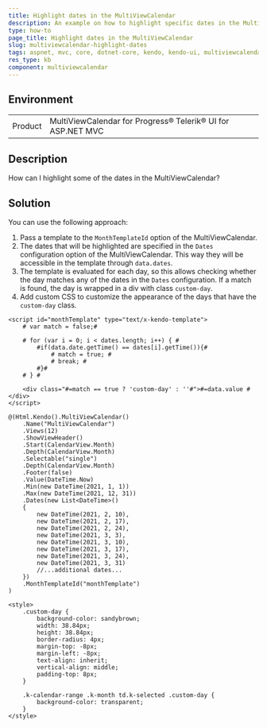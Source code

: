 ```yaml
---
title: Highlight dates in the MultiViewCalendar
description: An example on how to highlight specific dates in the MultiViewCalendar.
type: how-to
page_title: Highlight dates in the MultiViewCalendar
slug: multiviewcalendar-highlight-dates
tags: aspnet, mvc, core, dotnet-core, kendo, kendo-ui, multiviewcalendar, date, dates, highlight
res_type: kb
component: multiviewcalendar
---
```


## Environment

<table>
 <tr>
  <td>Product</td>
  <td>MultiViewCalendar for Progress® Telerik® UI for ASP.NET MVC</td>
 </tr>
</table>

## Description

How can I highlight some of the dates in the MultiViewCalendar?

## Solution

You can use the following approach:
1. Pass a template to the `MonthTemplateId` option of the MultiViewCalendar.
2. The dates that will be highlighted are specified in the `Dates` configuration option of the MultiViewCalendar. This way they will be accessible in the template through `data.dates`.
3. The template is evaluated for each day, so this allows checking whether the day matches any of the dates in the `Dates` configuration. If a match is found, the day is wrapped in a div with class `custom-day`.
4. Add custom CSS to customize the appearance of the days that have the `custom-day` class.

```View
<script id="monthTemplate" type="text/x-kendo-template">
	# var match = false;#
	
	# for (var i = 0; i < dates.length; i++) { #
		#if(data.date.getTime() == dates[i].getTime()){#
			# match = true; #
			# break; #
		#}#
	# } #

	<div class="#=match == true ? 'custom-day' : ''#">#=data.value #</div>
</script>

@(Html.Kendo().MultiViewCalendar()
	.Name("MultiViewCalendar")
	.Views(12)
	.ShowViewHeader()
	.Start(CalendarView.Month)
	.Depth(CalendarView.Month)
	.Selectable("single")
	.Depth(CalendarView.Month)
	.Footer(false)
	.Value(DateTime.Now)
	.Min(new DateTime(2021, 1, 1))
	.Max(new DateTime(2021, 12, 31))
	.Dates(new List<DateTime>()
	{
		new DateTime(2021, 2, 10),
		new DateTime(2021, 2, 17),
		new DateTime(2021, 2, 24),
		new DateTime(2021, 3, 3),
		new DateTime(2021, 3, 10),
		new DateTime(2021, 3, 17),
		new DateTime(2021, 3, 24),
		new DateTime(2021, 3, 31)
		//...additional dates...
	})
	.MonthTemplateId("monthTemplate")
)

<style>
	.custom-day {
		background-color: sandybrown;
		width: 38.84px;
		height: 38.84px;
		border-radius: 4px;
		margin-top: -8px;
		margin-left: -8px;
		text-align: inherit;
		vertical-align: middle;
		padding-top: 8px;
	}

	.k-calendar-range .k-month td.k-selected .custom-day {
		background-color: transparent;
	}
</style>
```
